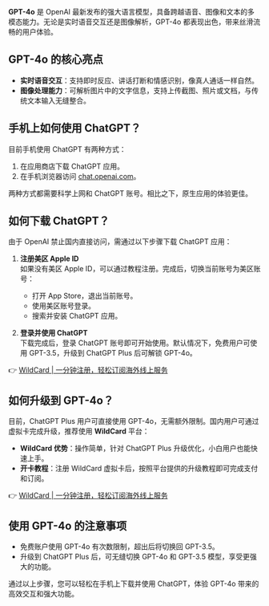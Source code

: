 **GPT-4o** 是 OpenAI 最新发布的强大语言模型，具备跨越语音、图像和文本的多模态能力。无论是实时语音交互还是图像解析，GPT-4o 都表现出色，带来丝滑流畅的用户体验。

## GPT-4o 的核心亮点

- **实时语音交互**：支持即时反应、讲话打断和情感识别，像真人通话一样自然。
- **图像处理能力**：可解析图片中的文字信息，支持上传截图、照片或文档，与传统文本输入无缝整合。

## 手机上如何使用 ChatGPT？

目前手机使用 ChatGPT 有两种方式：

1. 在应用商店下载 ChatGPT 应用。
2. 在手机浏览器访问 [chat.openai.com](https://chat.openai.com)。

两种方式都需要科学上网和 ChatGPT 账号。相比之下，原生应用的体验更佳。

## 如何下载 ChatGPT？

由于 OpenAI 禁止国内直接访问，需通过以下步骤下载 ChatGPT 应用：

1. **注册美区 Apple ID**  
   如果没有美区 Apple ID，可以通过教程注册。完成后，切换当前账号为美区账号：
   - 打开 App Store，退出当前账号。
   - 使用美区账号登录。
   - 搜索并安装 ChatGPT 应用。

2. **登录并使用 ChatGPT**  
   下载完成后，登录 ChatGPT 账号即可开始使用。默认情况下，免费用户可使用 GPT-3.5，升级到 ChatGPT Plus 后可解锁 GPT-4o。

👉 [WildCard | 一分钟注册，轻松订阅海外线上服务](https://bit.ly/bewildcard)

## 如何升级到 GPT-4o？

目前，ChatGPT Plus 用户可直接使用 GPT-4o，无需额外限制。国内用户可通过虚拟卡完成升级，推荐使用 **WildCard** 平台：

- **WildCard 优势**：操作简单，针对 ChatGPT Plus 升级优化，小白用户也能快速上手。
- **开卡教程**：注册 WildCard 虚拟卡后，按照平台提供的升级教程即可完成支付和订阅。

👉 [WildCard | 一分钟注册，轻松订阅海外线上服务](https://bit.ly/bewildcard)

## 使用 GPT-4o 的注意事项

- 免费账户使用 GPT-4o 有次数限制，超出后将切换回 GPT-3.5。
- 升级到 ChatGPT Plus 后，可无缝切换 GPT-4o 和 GPT-3.5 模型，享受更强大的功能。

通过以上步骤，您可以轻松在手机上下载并使用 ChatGPT，体验 GPT-4o 带来的高效交互和强大功能。